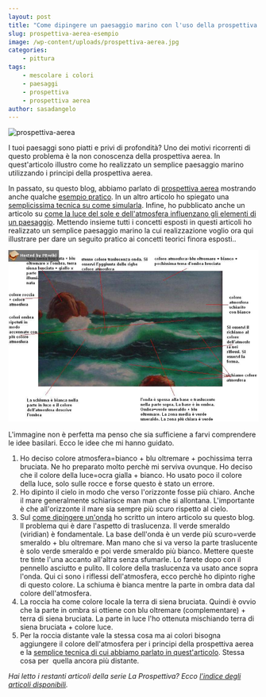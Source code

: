 ```yaml
---
layout: post
title: "Come dipingere un paesaggio marino con l'uso della prospettiva aerea."
slug: prospettiva-aerea-esempio
image: /wp-content/uploads/prospettiva-aerea.jpg
categories:
    - pittura
tags:
    - mescolare i colori
    - paesaggi
    - prospettiva
    - prospettiva aerea
author: sasadangelo
---
```


![prospettiva-aerea](https://www.disegnoepittura.it/wp-content/uploads/prospettiva-aerea.jpg "prospettiva-aerea")

I tuoi paesaggi sono piatti e privi di profondità? Uno dei motivi ricorrenti di questo problema è la non conoscenza della prospettiva aerea. In quest'articolo illustro come ho realizzato un semplice paesaggio marino utilizzando i principi della prospettiva aerea.

In passato, su questo blog, abbiamo parlato di [prospettiva aerea](https://www.disegnoepittura.it/prospettiva-aerea/) mostrando anche qualche [esempio pratico](https://www.disegnoepittura.it/prospettiva-aerea-pratica/). In un altro articolo ho spiegato una [semplicissima tecnica su come simularla](https://www.disegnoepittura.it/prospettiva-aerea-esempio-applicazione/). Infine, ho pubblicato anche un articolo su [come la luce del sole e dell'atmosfera influenzano gli elementi di un paesaggio](https://www.disegnoepittura.it/colore-luce-sole-atmosfera/). Mettendo insieme tutti i concetti esposti in questi articoli ho realizzato un semplice paesaggio marino la cui realizzazione voglio ora qui illustrare per dare un seguito pratico ai concetti teorici finora esposti..

![prospettiva-aerea](/wp-content/uploads/prospettiva-aerea.jpg "prospettiva-aerea")

L'immagine non è perfetta ma penso che sia sufficiene a farvi comprendere le idee basilari. Ecco le idee che mi hanno guidato.

1. Ho deciso colore atmosfera=bianco + blu oltremare + pochissima terra bruciata. Ne ho preparato molto perchè mi serviva ovunque. Ho deciso che il colore della luce=ocra gialla + bianco. Ho usato poco il colore della luce, solo sulle rocce e forse questo è stato un errore.
2. Ho dipinto il cielo in modo che verso l'orizzonte fosse più chiaro. Anche il mare generalmente schiarisce man man che si allontana. L'importante è che all'orizzonte il mare sia sempre più scuro rispetto al cielo.
3. Sul [come dipingere un'onda](https://www.disegnoepittura.it/dipingere-unonda/) ho scritto un intero articolo su questo blog. Il problema qui è dare l'aspetto di traslucenza. Il verde smeraldo (viridian) è fondamentale. La base dell'onda è un verde più scuro=verde smeraldo + blu oltremare. Man mano che si va verso la parte traslucente è solo verde smeraldo e poi verde smeraldo più bianco. Mettere queste tre tinte l'una accanto all'altra senza sfumarle. Lo farete dopo con il pennello asciutto e pulito. Il colore della traslucenza va usato ance sopra l'onda. Qui ci sono i riflessi dell'atmosfera, ecco perchè ho dipinto righe di questo colore. La schiuma è bianca mentre la parte in ombra data dal colore dell'atmosfera.
4. La roccia ha come colore locale la terra di siena bruciata. Quindi è ovvio che la parte in ombra si ottiene con blu oltremare (complementare) + terra di siena bruciata. La parte in luce l'ho ottenuta mischiando terra di siena bruciata + colore luce.
5. Per la roccia distante vale la stessa cosa ma ai colori bisogna aggiungere il colore dell'atmosfera per i principi della prospettiva aerea e la [semplice tecnica di cui abbiamo parlato in quest'articolo](https://www.disegnoepittura.it/prospettiva-aerea-esempio-applicazione/). Stessa cosa per  quella ancora più distante.

_Hai letto i restanti articoli della serie La Prospettiva? Ecco [l’indice degli articoli disponibili](https://www.disegnoepittura.it/prospettiva/ "La Prospettiva")._
